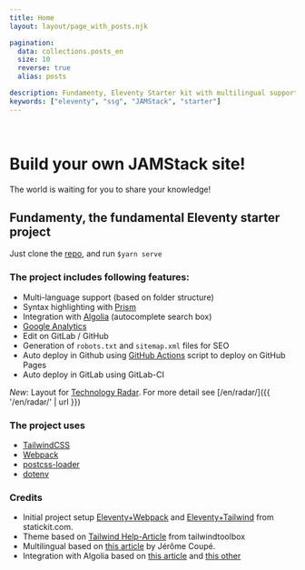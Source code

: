 ```yaml
---
title: Home
layout: layout/page_with_posts.njk

pagination:
  data: collections.posts_en
  size: 10
  reverse: true
  alias: posts

description: Fundamenty, Eleventy Starter kit with multilingual support and more.
keywords: ["eleventy", "ssg", "JAMStack", "starter"]
---
```

<div
    style="background-image:
           url('{{ "/images/background.jpg"  | url}}');
    height:200px;
    background-size: 100%;
    background-position:center;">&nbsp;</div>

# Build your own JAMStack site!

The world is waiting for you to share your knowledge!

## Fundamenty, the fundamental Eleventy starter project

Just clone the [repo](https://github.com/creasoft-dev/fundamenty), and run
`$yarn serve`

### The project includes following features:
- Multi-language support (based on folder structure)
- Syntax highlighting with [Prism](https://prismjs.com/)
- Integration with [Algolia](https://www.algolia.com/) (autocomplete search box)
- [Google Analytics](https://analytics.google.com/)
- Edit on GitLab / GitHub
- Generation of `robots.txt` and `sitemap.xml` files for SEO
- Auto deploy in Github using [GitHub Actions](https://docs.github.com/en/actions) script to deploy on GitHub Pages
- Auto deploy in GitLab using GitLab-CI

*New*: Layout for [Technology Radar](https://www.thoughtworks.com/radar). For more detail see [/en/radar/]({{ '/en/radar/' | url }})

### The project uses
- [TailwindCSS](https://tailwindcss.com/)
- [Webpack](https://webpack.js.org/)
- [postcss-loader](https://github.com/postcss/postcss-loader)
- [dotenv](https://github.com/motdotla/dotenv)



### Credits
- Initial project setup [Eleventy+Webpack](https://statickit.com/guides/eleventy-webpack) and [Eleventy+Tailwind](https://statickit.com/guides/eleventy-tailwind) from statickit.com.
- Theme based on [Tailwind Help-Article](https://github.com/tailwindtoolbox/Help-Article) from tailwindtoolbox
- Multilingual based on [this article](https://www.webstoemp.com/blog/multilingual-sites-eleventy/) by Jérôme Coupé.
- Integration with Algolia based on [this article](https://www.raymondcamden.com/2020/06/24/adding-algolia-search-to-eleventy-and-netlify) and [this other](https://www.raymondcamden.com/2020/07/01/adding-algolia-search-to-eleventy-and-netlify-part-two)

